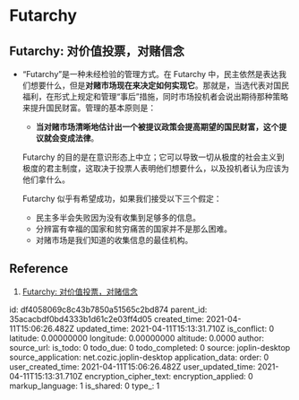 # Futarchy

## Futarchy: 对价值投票，对赌信念

- “Futarchy”是一种未经检验的管理方式。在 Futarchy 中，民主依然是表达我们想要什么，但是**对赌市场现在来决定如何实现它**。那就是，当选代表对国民福利，在形式上规定和管理“事后”措施，同时市场投机者会说出期待那种策略来提升国民财富。管理的基本原则是：

  - **当对赌市场清晰地估计出一个被提议政策会提高期望的国民财富，这个提议就会变成法律**。

  Futarchy 的目的是在意识形态上中立；它可以导致一切从极度的社会主义到极度的君主制度，这取决于投票人表明他们想要什么，以及投机者认为应该为他们拿什么。

  Futarchy 似乎有希望成功，如果我们接受以下三个假定：

  - 民主多半会失败因为没有收集到足够多的信息。
  - 分辨富有幸福的国家和贫穷痛苦的国家并不是那么困难。
  - 对赌市场是我们知道的收集信息的最佳机构。

## Reference

1. [Futarchy: 对价值投票，对赌信念](https://ethfans.org/posts/futarchy)

id: df4058069c8c43b7850a51565c2bd874
parent_id: 35acacbdf0bd4333b1d61c2e03ff4d05
created_time: 2021-04-11T15:06:26.482Z
updated_time: 2021-04-11T15:13:31.710Z
is_conflict: 0
latitude: 0.00000000
longitude: 0.00000000
altitude: 0.0000
author: 
source_url: 
is_todo: 0
todo_due: 0
todo_completed: 0
source: joplin-desktop
source_application: net.cozic.joplin-desktop
application_data: 
order: 0
user_created_time: 2021-04-11T15:06:26.482Z
user_updated_time: 2021-04-11T15:13:31.710Z
encryption_cipher_text: 
encryption_applied: 0
markup_language: 1
is_shared: 0
type_: 1